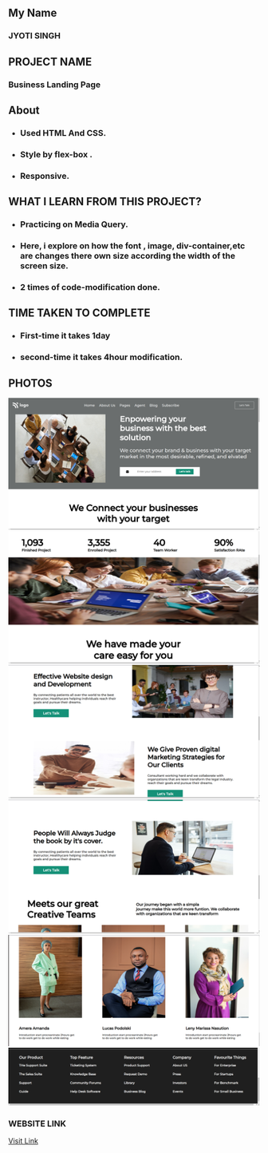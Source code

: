 ## My Name

### JYOTI SINGH

## PROJECT NAME

### Business Landing Page

## About

- ### Used HTML And CSS.
- ### Style by flex-box .
- ### Responsive.

## WHAT I LEARN FROM THIS PROJECT?

- ### Practicing on Media Query.
- ### Here, i explore on how the font , image, div-container,etc are changes there own size according the width of the screen size.
- ### 2 times of code-modification done.

## TIME TAKEN TO COMPLETE

- ### First-time it takes 1day
- ### second-time it takes 4hour modification.

## PHOTOS

![Business-Landing-Page](./ss-1.png)
![Business-Landing-Page](./ss-2.png)
![Business-Landing-Page](./ss-3.png)
![Business-Landing-Page](./ss-4.png)
![Business-Landing-Page](./ss-5.png)
![Business-Landing-Page](./ss-6.png)

### WEBSITE LINK

[Visit Link](https://business-landing-page-01.netlify.app/)
